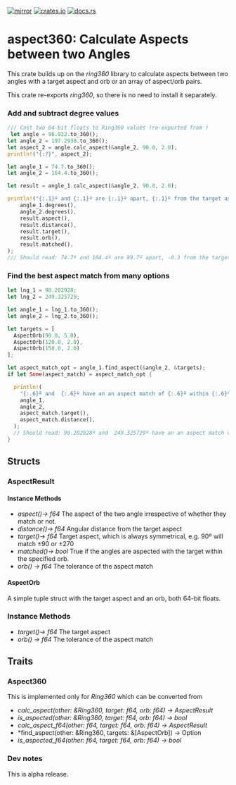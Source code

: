 [![mirror](https://img.shields.io/badge/mirror-github-blue)](https://github.com/neilg63/aspect360)
[![crates.io](https://img.shields.io/crates/v/aspect360.svg)](https://crates.io/crates/aspect360)
[![docs.rs](https://docs.rs/aspect360/badge.svg)](https://docs.rs/aspect360)

# aspect360: Calculate Aspects between two Angles

This crate builds up on the *ring360* library to calculate aspects between two angles with a target aspect and orb or an array of aspect/orb pairs.

This crate re-exports *ring360*, so there is no need to install it separately.

### Add and subtract degree values
```rust
/// Cast two 64-bit floats to Ring360 values (re-exported from )
 let angle = 98.922.to_360();
let angle_2 = 197.2938.to_360();
let aspect_2 = angle.calc_aspect(&angle_2, 90.0, 2.0);
println!("{:?}", aspect_2);

let angle_1 = 74.7.to_360(); 
let angle_2 = 164.4.to_360();

let result = angle_1.calc_aspect(&angle_2, 90.0, 2.0);

println!("{:.1}º and {:.1}º are {:.1}º apart, {:.1}º from the target aspect of {:.1}º with an orb of {:.1}. Matched: {}",
    angle_1.degrees(),
    angle_2.degrees(),
    result.aspect(),
    result.distance(),
    result.target(),
    result.orb(),
    result.matched(),
);
/// Should read: 74.7º and 164.4º are 89.7º apart, -0.3 from the target aspect of 90.0º with an orb of 2.0. Match: true
```

### Find the best aspect match from many options
```rust
let lng_1 = 98.202928;
let lng_2 = 249.325729;

let angle_1 = lng_1.to_360();
let angle_2 = lng_2.to_360();

let targets = [
  AspectOrb(90.0, 5.0),
  AspectOrb(120.0, 2.0),
  AspectOrb(150.0, 2.0)
];

let aspect_match_opt = angle_1.find_aspect(&angle_2, &targets);
if let Some(aspect_match) = aspect_match_opt {

  println!(
    "{:.6}º and  {:.6}º have an an aspect match of {:.6}º within {:.6}º",
    angle_1,
    angle_2,
    aspect_match.target(),
    aspect_match.distance(),
  );
  // Should read: 98.202928º and  249.325729º have an an aspect match of 150.000000º within 1.122801º
}
```

## Structs
### AspectResult

#### Instance Methods

- *aspect()-> f64*  The aspect of the two angle irrespective of whether they match or not.
- *distance()-> f64*  Angular distance from the target aspect
- *target()-> f64*  Target aspect, which is always symmetrical, e.g. 90º will match ±90 or ±270
- *matched()-> bool*  True if the angles are aspected with the target within the specified orb.
- *orb() -> f64* The tolerance of the aspect match

#### AspectOrb

A simple tuple struct with the target aspect and an orb, both 64-bit floats.

### Instance Methods

- *target()-> f64*  The target aspect
- *orb() -> f64* The tolerance of the aspect match

## Traits

### Aspect360

This is implemented only for *Ring360* which can be converted from 

- *calc_aspect(other: &Ring360, target: f64, orb: f64) -> AspectResult*
- *is_aspected(other: &Ring360, target: f64, orb: f64) -> bool* 
- *calc_aspect_f64(other: f64, target: f64, orb: f64) -> AspectResult*
- *find_aspect(other: &Ring360, targets: &[AspectOrb]) -> Option<AspectResult> 
- *is_aspected_f64(other: f64, target: f64, orb: f64) -> bool* 

### Dev notes

This is alpha release.